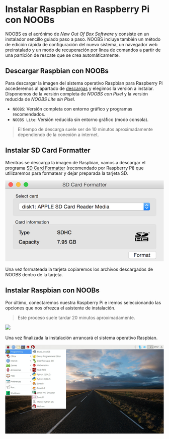 # Instalar Raspbian en Raspberry Pi con NOOBs

NOOBS es el acrónimo de *New Out Of Box Software* y consiste en un instalador sencillo guiado paso a paso. NOOBS incluye también un método de edición rápida de configuración del nuevo sistema, un navegador web preinstalado y un modo de recuperación por línea de comandos a partir de una partición de rescate que se crea automáticamente.

## Descargar Raspbian con NOOBs

Para descargar la imagen del sistema operativo Raspbian para Raspberry Pi accederemos al apartado de [descargas](https://www.raspberrypi.org/downloads/noobs/) y elegimos la versión a instalar. Disponemos de la versión completa de *NOOBS con Pixel* y la versión reducida de *NOOBS Lite sin Pixel*.

- `NOOBS`: Versión completa con entorno gráfico y programas recomendados.
- `NOOBS Lite`: Versión reducida sin entorno gráfico (modo consola).

> El tiempo de descarga suele ser de 10 minutos aproximadamente dependiendo de la conexión a internet.

## Instalar SD Card Formatter

Mientras se descarga la imagen de Raspbian, vamos a descargar el programa [SD Card Formatter](https://www.sdcard.org/downloads/index.html) (recomendado por Raspberry Pi) que utilizaremos para formatear y dejar preparada la tarjeta SD. 

![](img/sdcard-formatter.png)

Una vez formateada la tarjeta copiaremos los archivos descargados de NOOBS dentro de la tarjeta.

## Instalar Raspbian con NOOBs

Por último, conectaremos nuestra Raspberry Pi e iremos seleccionando las opciones que nos ofrezca el asistente de instalación. 

> Este proceso suele tardar 20 minutos aproximadamente.

![](img/noobs.gif)

Una vez finalizada la instalación arrancará  el sistema operativo Raspbian.

![](img/raspbian.png)
